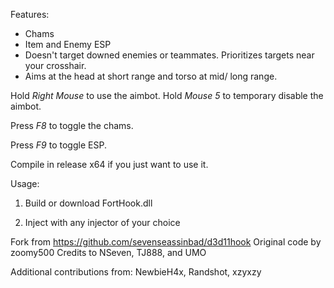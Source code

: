Features:

- Chams
- Item and Enemy ESP
- Doesn't target downed enemies or teammates. Prioritizes targets near your crosshair.
- Aims at the head at short range and torso at mid/ long range.

Hold *Right Mouse* to use the aimbot.
Hold *Mouse 5* to temporary disable the aimbot.

Press *F8* to toggle the chams.

Press *F9* to toggle ESP.

Compile in release x64 if you just want to use it.

Usage:

1. Build or download FortHook.dll

2. Inject with any injector of your choice

Fork from https://github.com/sevenseassinbad/d3d11hook
Original code by zoomy500
Credits to NSeven, TJ888, and UMO

Additional contributions from: NewbieH4x, Randshot, xzyxzy
